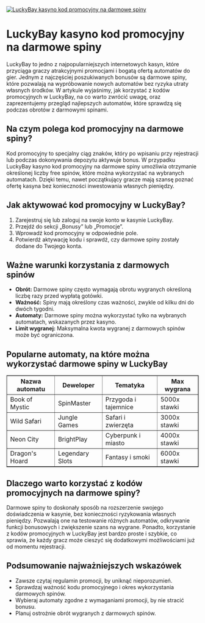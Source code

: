 [![LuckyBay kasyno kod promocyjny na darmowe spiny](https://123-caf.pages.dev/gitsignup.png)](https://vrmoo.ru/Bt82HjjY)

<h1>LuckyBay kasyno kod promocyjny na darmowe spiny</h1> <p>LuckyBay to jedno z najpopularniejszych internetowych kasyn, które przyciąga graczy atrakcyjnymi promocjami i bogatą ofertą automatów do gier. Jednym z najczęściej poszukiwanych bonusów są darmowe spiny, które pozwalają na wypróbowanie nowych automatów bez ryzyka utraty własnych środków. W artykule wyjaśnimy, jak korzystać z kodów promocyjnych w LuckyBay, na co warto zwrócić uwagę, oraz zaprezentujemy przegląd najlepszych automatów, które sprawdzą się podczas obrotów z darmowymi spinami.</p>  <h2>Na czym polega kod promocyjny na darmowe spiny?</h2> <p>Kod promocyjny to specjalny ciąg znaków, który po wpisaniu przy rejestracji lub podczas dokonywania depozytu aktywuje bonus. W przypadku LuckyBay kasyno kod promocyjny na darmowe spiny umożliwia otrzymanie określonej liczby free spinów, które można wykorzystać na wybranych automatach. Dzięki temu, nawet początkujący gracze mają szansę poznać ofertę kasyna bez konieczności inwestowania własnych pieniędzy.</p>  <h2>Jak aktywować kod promocyjny w LuckyBay?</h2> <ol>   <li>Zarejestruj się lub zaloguj na swoje konto w kasynie LuckyBay.</li>   <li>Przejdź do sekcji „Bonusy” lub „Promocje”.</li>   <li>Wprowadź kod promocyjny w odpowiednie pole.</li>   <li>Potwierdź aktywację kodu i sprawdź, czy darmowe spiny zostały dodane do Twojego konta.</li> </ol>  <h2>Ważne warunki korzystania z darmowych spinów</h2> <ul>   <li><strong>Obrót:</strong> Darmowe spiny często wymagają obrotu wygranych określoną liczbę razy przed wypłatą gotówki.</li>   <li><strong>Ważność:</strong> Spiny mają określony czas ważności, zwykle od kilku dni do dwóch tygodni.</li>   <li><strong>Automaty:</strong> Darmowe spiny można wykorzystać tylko na wybranych automatach, wskazanych przez kasyno.</li>   <li><strong>Limit wygranej:</strong> Maksymalna kwota wygranej z darmowych spinów może być ograniczona.</li> </ul>  <h2>Popularne automaty, na które można wykorzystać darmowe spiny w LuckyBay</h2> <table border="1" cellpadding="8" cellspacing="0">   <thead>     <tr>       <th>Nazwa automatu</th>       <th>Deweloper</th>       <th>Tematyka</th>       <th>Max wygrana</th>     </tr>   </thead>   <tbody>     <tr>       <td>Book of Mystic</td>       <td>SpinMaster</td>       <td>Przygoda i tajemnice</td>       <td>5000x stawki</td>     </tr>     <tr>       <td>Wild Safari</td>       <td>Jungle Games</td>       <td>Safari i zwierzęta</td>       <td>3000x stawki</td>     </tr>     <tr>       <td>Neon City</td>       <td>BrightPlay</td>       <td>Cyberpunk i miasto</td>       <td>4000x stawki</td>     </tr>     <tr>       <td>Dragon's Hoard</td>       <td>Legendary Slots</td>       <td>Fantasy i smoki</td>       <td>6000x stawki</td>     </tr>   </tbody> </table>  <h2>Dlaczego warto korzystać z kodów promocyjnych na darmowe spiny?</h2> <p>Darmowe spiny to doskonały sposób na rozszerzenie swojego doświadczenia w kasynie, bez konieczności ryzykowania własnych pieniędzy. Pozwalają one na testowanie różnych automatów, odkrywanie funkcji bonusowych i zwiększenie szans na wygrane. Ponadto, korzystanie z kodów promocyjnych w LuckyBay jest bardzo proste i szybkie, co sprawia, że każdy gracz może cieszyć się dodatkowymi możliwościami już od momentu rejestracji.</p>  <h2>Podsumowanie najważniejszych wskazówek</h2> <ul>   <li>Zawsze czytaj regulamin promocji, by uniknąć nieporozumień.</li>   <li>Sprawdzaj ważność kodu promocyjnego i okres wykorzystania darmowych spinów.</li>   <li>Wybieraj automaty zgodne z wymaganiami promocji, by nie stracić bonusu.</li>   <li>Planuj ostrożnie obrót wygranych z darmowych spinów.</li> </ul>